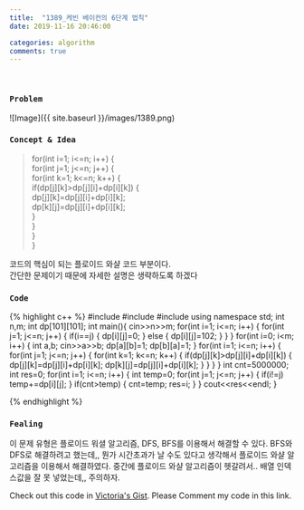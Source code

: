 ```yaml
---
title:  "1389_케빈 베이컨의 6단계 법칙"
date: 2019-11-16 20:46:00

categories: algorithm
comments: true
---
```


<br>

### `Problem`
![Image]({{ site.baseurl }}/images/1389.png)
<br>

### `Concept & Idea`
> for(int i=1; i<=n; i++) { <br>
    for(int j=1; j<=n; j++) {<br>
        for(int k=1; k<=n; k++) {<br>
            if(dp[j][k]>dp[j][i]+dp[i][k]) {<br>
                dp[j][k]=dp[j][i]+dp[i][k];<br>
                dp[k][j]=dp[j][i]+dp[i][k];<br>
            }<br>
        }<br>
    }<br>
}<br>

코드의 핵심이 되는 플로이드 와샬 코드 부분이다. <br>
간단한 문제이기 때문에 자세한 설명은 생략하도록 하겠다 <br>


### `Code`
{% highlight c++ %}
#include <iostream>
#include <vector>
#include <queue>
using namespace std;
int n,m;
int dp[101][101];
int main(){
    cin>>n>>m;
    for(int i=1; i<=n; i++) {
        for(int j=1; j<=n; j++) {
            if(i==j) {
                dp[i][j]=0;
            } else {
                dp[i][j]=102;
            }
        }
    }
    for(int i=0; i<m; i++) {
        int a,b;
        cin>>a>>b;
        dp[a][b]=1;
        dp[b][a]=1;
    }
    for(int i=1; i<=n; i++) {
        for(int j=1; j<=n; j++) {
            for(int k=1; k<=n; k++) {
                if(dp[j][k]>dp[j][i]+dp[i][k]) {
                    dp[j][k]=dp[j][i]+dp[i][k];
                    dp[k][j]=dp[j][i]+dp[i][k];
                }
            }
        }
    }
    int cnt=5000000; int res=0;
    for(int i=1; i<=n; i++) {
        int temp=0;
        for(int j=1; j<=n; j++) {
            if(i!=j)
                temp+=dp[i][j];
        }
        if(cnt>temp) {
            cnt=temp;
            res=i;
        }
    }
    cout<<res<<endl;
}

{% endhighlight %}

### `Fealing`
이 문제 유형은 플로이드 워셜 알고리즘, DFS, BFS를 이용해서 해결할 수 있다.
BFS와 DFS로 해결하려고 했는데,, 뭔가 시간초과가 날 수도 있다고 생각해서 플로이드 와샬 알고리즘을 이용해서 해결하였다.
중간에 플로이드 와샬 알고리즘이 헷갈려서.. 배열 인덱스값을 잘 못 넣었는데,, 주의하자.


Check out this code in [Victoria's Gist][Vic's gist]. Please Comment my code in this link.

[Vic's gist]: https://gist.github.com/victoriagjh/fee3511167ae816a3d914bea8b7a57cd
